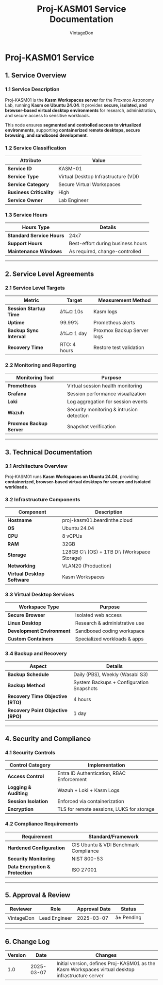 ﻿---
title: "Proj-KASM01 Service Documentation"
description: "Comprehensive ITIL-aligned documentation of Proj-KASM01, including infrastructure, security policies, and service management details."
author: "VintageDon"
tags: ["service-documentation", "infrastructure", "kasm", "virtual-desktop", "security"]
category: "Infrastructure"
kb_type: "Service Document"
version: "1.0"
status: "Draft"
last_updated: "2025-03-07"
---

# **Proj-KASM01 Service**  

## **1. Service Overview**  

### **1.1 Service Description**  

Proj-KASM01 is the **Kasm Workspaces server** for the Proxmox Astronomy Lab, running **Kasm on Ubuntu 24.04**. It provides **secure, isolated, and browser-based virtual desktop environments** for research, administration, and secure access to sensitive workloads.

This node ensures **segmented and controlled access to virtualized environments**, supporting **containerized remote desktops, secure browsing, and sandboxed development**.

### **1.2 Service Classification**  

| **Attribute**       | **Value** |
|---------------------|-----------|
| **Service ID**     | KASM-01 |
| **Service Type**   | Virtual Desktop Infrastructure (VDI) |
| **Service Category** | Secure Virtual Workspaces |
| **Business Criticality** | High |
| **Service Owner**  | Lab Engineer |

### **1.3 Service Hours**  

| **Hours Type** | **Details** |
|---------------|------------|
| **Standard Service Hours** | 24x7 |
| **Support Hours** | Best-effort during business hours |
| **Maintenance Windows** | As required, change-controlled |

---

## **2. Service Level Agreements**  

### **2.1 Service Level Targets**  

| **Metric** | **Target** | **Measurement Method** |
|------------|----------|------------------------|
| **Session Startup Time** | â‰¤ 10s | Kasm logs |
| **Uptime** | 99.99% | Prometheus alerts |
| **Backup Sync Interval** | â‰¤ 1 day | Proxmox Backup Server logs |
| **Recovery Time** | RTO: 4 hours | Restore test validation |

### **2.2 Monitoring and Reporting**  

| **Monitoring Tool** | **Purpose** |
|---------------------|------------|
| **Prometheus** | Virtual session health monitoring |
| **Grafana** | Session performance visualization |
| **Loki** | Log aggregation for session events |
| **Wazuh** | Security monitoring & intrusion detection |
| **Proxmox Backup Server** | Snapshot verification |

---

## **3. Technical Documentation**  

### **3.1 Architecture Overview**  

Proj-KASM01 runs **Kasm Workspaces on Ubuntu 24.04**, providing **containerized, browser-based virtual desktops for secure and isolated workloads**.

### **3.2 Infrastructure Components**  

| **Component** | **Description** |
|--------------|----------------|
| **Hostname** | proj-kasm01.beardinthe.cloud |
| **OS** | Ubuntu 24.04 |
| **CPU** | 8 vCPUs |
| **RAM** | 32GB |
| **Storage** | 128GB C:\ (OS) + 1TB D:\ (Workspace Storage) |
| **Networking** | VLAN20 (Production) |
| **Virtual Desktop Software** | Kasm Workspaces |

### **3.3 Virtual Desktop Services**  

| **Workspace Type** | **Purpose** |
|------------------|------------|
| **Secure Browser** | Isolated web access |
| **Linux Desktop** | Research & administrative use |
| **Development Environment** | Sandboxed coding workspace |
| **Custom Containers** | Specialized workloads & apps |

### **3.4 Backup and Recovery**  

| **Aspect** | **Details** |
|------------|------------|
| **Backup Schedule** | Daily (PBS), Weekly (Wasabi S3) |
| **Backup Method** | System Backups + Configuration Snapshots |
| **Recovery Time Objective (RTO)** | 4 hours |
| **Recovery Point Objective (RPO)** | 1 day |

---

## **4. Security and Compliance**  

### **4.1 Security Controls**  

| **Control Category** | **Implementation** |
|----------------------|-------------------|
| **Access Control** | Entra ID Authentication, RBAC Enforcement |
| **Logging & Auditing** | Wazuh + Loki + Kasm Logs |
| **Session Isolation** | Enforced via containerization |
| **Encryption** | TLS for remote sessions, LUKS for storage |

### **4.2 Compliance Requirements**  

| **Requirement** | **Standard/Framework** |
|----------------|----------------------|
| **Hardened Configuration** | CIS Ubuntu & VDI Benchmark Compliance |
| **Security Monitoring** | NIST 800-53 |
| **Data Encryption & Protection** | ISO 27001 |

---

## **5. Approval & Review**  

| **Reviewer** | **Role** | **Approval Date** | **Status** |
|-------------|---------|------------------|------------|
| VintageDon | Lead Engineer | 2025-03-07 | â± Pending |

---

## **6. Change Log**  

| **Version** | **Date** | **Changes** |
|------------|---------|-------------|
| 1.0 | 2025-03-07 | Initial version, defines Proj-KASM01 as the Kasm Workspaces virtual desktop infrastructure server |

